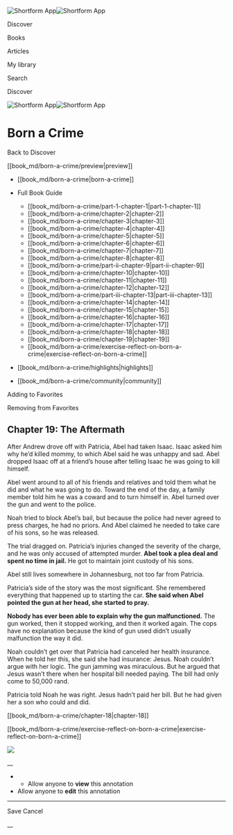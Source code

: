 ![Shortform App](/img/logo.36a2399e.svg)![Shortform App](/img/logo-dark.70c1b072.svg)

Discover

Books

Articles

My library

Search

Discover

![Shortform App](/img/logo.36a2399e.svg)![Shortform App](/img/logo-dark.70c1b072.svg)

# Born a Crime

Back to Discover

[[book_md/born-a-crime/preview|preview]]

  * [[book_md/born-a-crime|born-a-crime]]
  * Full Book Guide

    * [[book_md/born-a-crime/part-1-chapter-1|part-1-chapter-1]]
    * [[book_md/born-a-crime/chapter-2|chapter-2]]
    * [[book_md/born-a-crime/chapter-3|chapter-3]]
    * [[book_md/born-a-crime/chapter-4|chapter-4]]
    * [[book_md/born-a-crime/chapter-5|chapter-5]]
    * [[book_md/born-a-crime/chapter-6|chapter-6]]
    * [[book_md/born-a-crime/chapter-7|chapter-7]]
    * [[book_md/born-a-crime/chapter-8|chapter-8]]
    * [[book_md/born-a-crime/part-ii-chapter-9|part-ii-chapter-9]]
    * [[book_md/born-a-crime/chapter-10|chapter-10]]
    * [[book_md/born-a-crime/chapter-11|chapter-11]]
    * [[book_md/born-a-crime/chapter-12|chapter-12]]
    * [[book_md/born-a-crime/part-iii-chapter-13|part-iii-chapter-13]]
    * [[book_md/born-a-crime/chapter-14|chapter-14]]
    * [[book_md/born-a-crime/chapter-15|chapter-15]]
    * [[book_md/born-a-crime/chapter-16|chapter-16]]
    * [[book_md/born-a-crime/chapter-17|chapter-17]]
    * [[book_md/born-a-crime/chapter-18|chapter-18]]
    * [[book_md/born-a-crime/chapter-19|chapter-19]]
    * [[book_md/born-a-crime/exercise-reflect-on-born-a-crime|exercise-reflect-on-born-a-crime]]
  * [[book_md/born-a-crime/highlights|highlights]]
  * [[book_md/born-a-crime/community|community]]



Adding to Favorites 

Removing from Favorites 

## Chapter 19: The Aftermath

After Andrew drove off with Patricia, Abel had taken Isaac. Isaac asked him why he’d killed mommy, to which Abel said he was unhappy and sad. Abel dropped Isaac off at a friend’s house after telling Isaac he was going to kill himself.

Abel went around to all of his friends and relatives and told them what he did and what he was going to do. Toward the end of the day, a family member told him he was a coward and to turn himself in. Abel turned over the gun and went to the police.

Noah tried to block Abel’s bail, but because the police had never agreed to press charges, he had no priors. And Abel claimed he needed to take care of his sons, so he was released.

The trial dragged on. Patricia’s injuries changed the severity of the charge, and he was only accused of attempted murder. **Abel took a plea deal and spent no time in jail.** He got to maintain joint custody of his sons.

Abel still lives somewhere in Johannesburg, not too far from Patricia.

Patricia’s side of the story was the most significant. She remembered everything that happened up to starting the car. **She said when Abel pointed the gun at her head, she started to pray.**

**Nobody has ever been able to explain why the gun malfunctioned.** The gun worked, then it stopped working, and then it worked again. The cops have no explanation because the kind of gun used didn’t usually malfunction the way it did.

Noah couldn’t get over that Patricia had canceled her health insurance. When he told her this, she said she had insurance: Jesus. Noah couldn’t argue with her logic. The gun jamming was miraculous. But he argued that Jesus wasn’t there when her hospital bill needed paying. The bill had only come to 50,000 rand.

Patricia told Noah he was right. Jesus hadn’t paid her bill. But he had given her a son who could and did.

[[book_md/born-a-crime/chapter-18|chapter-18]]

[[book_md/born-a-crime/exercise-reflect-on-born-a-crime|exercise-reflect-on-born-a-crime]]

![](https://bat.bing.com/action/0?ti=56018282&Ver=2&mid=1069cc0e-fbf5-411f-a970-7d4ddfe30c94&sid=201ffde0635411ee902411d77b750559&vid=20202bf0635411ee9ac03f2e618b0b9f&vids=0&msclkid=N&pi=0&lg=en-US&sw=800&sh=600&sc=24&nwd=1&tl=Shortform%20%7C%20Book&p=https%3A%2F%2Fwww.shortform.com%2Fapp%2Fbook%2Fborn-a-crime%2Fchapter-19&r=&lt=315&evt=pageLoad&sv=1&rn=194500)

__

  *   * Allow anyone to **view** this annotation
  * Allow anyone to **edit** this annotation



* * *

Save Cancel

__



